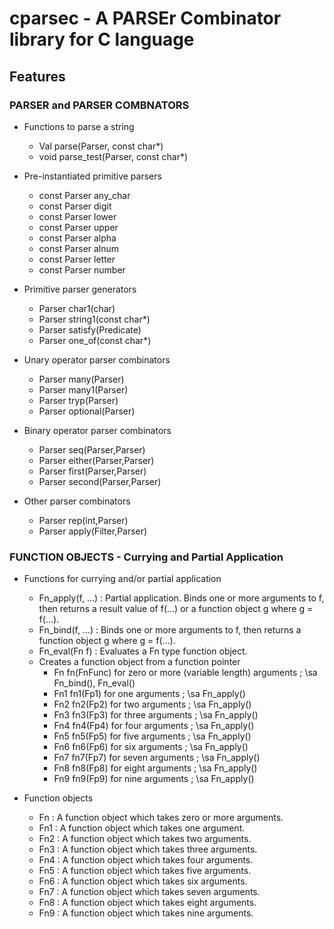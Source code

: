 # cparsec - A PARSEr Combinator library for C language

## Features

### PARSER and PARSER COMBNATORS

- Functions to parse a string
    - Val parse(Parser, const char*)
    - void parse_test(Parser, const char*)

- Pre-instantiated primitive parsers
    - const Parser any_char
    - const Parser digit
    - const Parser lower
    - const Parser upper
    - const Parser alpha
    - const Parser alnum
    - const Parser letter
    - const Parser number

- Primitive parser generators
	- Parser char1(char)
	- Parser string1(const char*)
	- Parser satisfy(Predicate)
	- Parser one_of(const char*)

- Unary operator parser combinators
	- Parser many(Parser)
	- Parser many1(Parser)
	- Parser tryp(Parser)
	- Parser optional(Parser)

- Binary operator parser combinators
	- Parser seq(Parser,Parser)
	- Parser either(Parser,Parser)
	- Parser first(Parser,Parser)
	- Parser second(Parser,Parser)

- Other parser combinators
	- Parser rep(int,Parser)
	- Parser apply(Filter,Parser)

### FUNCTION OBJECTS - Currying and Partial Application

- Functions for currying and/or partial application
    - Fn_apply(f, ...)
      : Partial application. Binds one or more arguments to f, then
        returns a result value of f(...) or a function object g where
        g = f(...).
    - Fn_bind(f, ...)
      : Binds one or more arguments to f, then returns a function
        object g where g = f(...).
    - Fn_eval(Fn f)
      : Evaluates a Fn type function object.
    - Creates a function object from a function pointer
      - Fn  fn(FnFunc) for zero or more (variable length) arguments ; \sa Fn_bind(), Fn_eval()
      - Fn1 fn1(Fp1) for one arguments ; \sa Fn_apply()
      - Fn2 fn2(Fp2) for two arguments ; \sa Fn_apply()
      - Fn3 fn3(Fp3) for three arguments ; \sa Fn_apply()
      - Fn4 fn4(Fp4) for four arguments ; \sa Fn_apply()
      - Fn5 fn5(Fp5) for five arguments ; \sa Fn_apply()
      - Fn6 fn6(Fp6) for six arguments ; \sa Fn_apply()
      - Fn7 fn7(Fp7) for seven arguments ; \sa Fn_apply()
      - Fn8 fn8(Fp8) for eight arguments ; \sa Fn_apply()
      - Fn9 fn9(Fp9) for nine arguments ; \sa Fn_apply()

- Function objects
  - Fn
    : A function object which takes zero or more arguments.
  - Fn1
    : A function object which takes one argument.
  - Fn2
    : A function object which takes two arguments.
  - Fn3
    : A function object which takes three arguments.
  - Fn4
    : A function object which takes four arguments.
  - Fn5
    : A function object which takes five arguments.
  - Fn6
    : A function object which takes six arguments.
  - Fn7
    : A function object which takes seven arguments.
  - Fn8
    : A function object which takes eight arguments.
  - Fn9
    : A function object which takes nine arguments.
